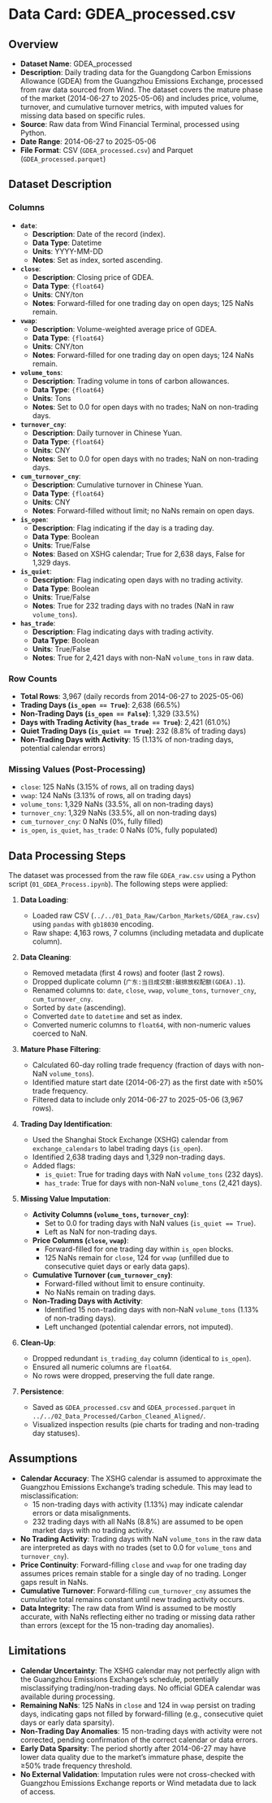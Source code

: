 # Data Card: GDEA_processed.csv

## Overview

- **Dataset Name**: GDEA_processed
- **Description**: Daily trading data for the Guangdong Carbon Emissions Allowance (GDEA) from the Guangzhou Emissions Exchange, processed from raw data sourced from Wind. The dataset covers the mature phase of the market (2014-06-27 to 2025-05-06) and includes price, volume, turnover, and cumulative turnover metrics, with imputed values for missing data based on specific rules.
- **Source**: Raw data from Wind Financial Terminal, processed using Python.
- **Date Range**: 2014-06-27 to 2025-05-06
- **File Format**: CSV (`GDEA_processed.csv`) and Parquet (`GDEA_processed.parquet`)

## Dataset Description

### Columns

- **`date`**:
  - **Description**: Date of the record (index).
  - **Data Type**: Datetime
  - **Units**: YYYY-MM-DD
  - **Notes**: Set as index, sorted ascending.
- **`close`**:
  - **Description**: Closing price of GDEA.
  - **Data Type**: `{float64}`
  - **Units**: CNY/ton
  - **Notes**: Forward-filled for one trading day on open days; 125 NaNs remain.
- **`vwap`**:
  - **Description**: Volume-weighted average price of GDEA.
  - **Data Type**: `{float64}`
  - **Units**: CNY/ton
  - **Notes**: Forward-filled for one trading day on open days; 124 NaNs remain.
- **`volume_tons`**:
  - **Description**: Trading volume in tons of carbon allowances.
  - **Data Type**: `{float64}`
  - **Units**: Tons
  - **Notes**: Set to 0.0 for open days with no trades; NaN on non-trading days.
- **`turnover_cny`**:
  - **Description**: Daily turnover in Chinese Yuan.
  - **Data Type**: `{float64}`
  - **Units**: CNY
  - **Notes**: Set to 0.0 for open days with no trades; NaN on non-trading days.
- **`cum_turnover_cny`**:
  - **Description**: Cumulative turnover in Chinese Yuan.
  - **Data Type**: `{float64}`
  - **Units**: CNY
  - **Notes**: Forward-filled without limit; no NaNs remain on open days.
- **`is_open`**:
  - **Description**: Flag indicating if the day is a trading day.
  - **Data Type**: Boolean
  - **Units**: True/False
  - **Notes**: Based on XSHG calendar; True for 2,638 days, False for 1,329 days.
- **`is_quiet`**:
  - **Description**: Flag indicating open days with no trading activity.
  - **Data Type**: Boolean
  - **Units**: True/False
  - **Notes**: True for 232 trading days with no trades (NaN in raw `volume_tons`).
- **`has_trade`**:
  - **Description**: Flag indicating days with trading activity.
  - **Data Type**: Boolean
  - **Units**: True/False
  - **Notes**: True for 2,421 days with non-NaN `volume_tons` in raw data.

### Row Counts

- **Total Rows**: 3,967 (daily records from 2014-06-27 to 2025-05-06)
- **Trading Days (`is_open == True`)**: 2,638 (66.5%)
- **Non-Trading Days (`is_open == False`)**: 1,329 (33.5%)
- **Days with Trading Activity (`has_trade == True`)**: 2,421 (61.0%)
- **Quiet Trading Days (`is_quiet == True`)**: 232 (8.8% of trading days)
- **Non-Trading Days with Activity**: 15 (1.13% of non-trading days, potential calendar errors)

### Missing Values (Post-Processing)

- `close`: 125 NaNs (3.15% of rows, all on trading days)
- `vwap`: 124 NaNs (3.13% of rows, all on trading days)
- `volume_tons`: 1,329 NaNs (33.5%, all on non-trading days)
- `turnover_cny`: 1,329 NaNs (33.5%, all on non-trading days)
- `cum_turnover_cny`: 0 NaNs (0%, fully filled)
- `is_open`, `is_quiet`, `has_trade`: 0 NaNs (0%, fully populated)

## Data Processing Steps

The dataset was processed from the raw file `GDEA_raw.csv` using a Python script (`01_GDEA_Process.ipynb`). The following steps were applied:

1. **Data Loading**:
   - Loaded raw CSV (`../../01_Data_Raw/Carbon_Markets/GDEA_raw.csv`) using `pandas` with `gb18030` encoding.
   - Raw shape: 4,163 rows, 7 columns (including metadata and duplicate column).

2. **Data Cleaning**:
   - Removed metadata (first 4 rows) and footer (last 2 rows).
   - Dropped duplicate column (`广东:当日成交额:碳排放权配额(GDEA).1`).
   - Renamed columns to: `date`, `close`, `vwap`, `volume_tons`, `turnover_cny`, `cum_turnover_cny`.
   - Sorted by `date` (ascending).
   - Converted `date` to `datetime` and set as index.
   - Converted numeric columns to `float64`, with non-numeric values coerced to NaN.

3. **Mature Phase Filtering**:
   - Calculated 60-day rolling trade frequency (fraction of days with non-NaN `volume_tons`).
   - Identified mature start date (2014-06-27) as the first date with ≥50% trade frequency.
   - Filtered data to include only 2014-06-27 to 2025-05-06 (3,967 rows).

4. **Trading Day Identification**:
   - Used the Shanghai Stock Exchange (XSHG) calendar from `exchange_calendars` to label trading days (`is_open`).
   - Identified 2,638 trading days and 1,329 non-trading days.
   - Added flags:
     - `is_quiet`: True for trading days with NaN `volume_tons` (232 days).
     - `has_trade`: True for days with non-NaN `volume_tons` (2,421 days).

5. **Missing Value Imputation**:
   - **Activity Columns (`volume_tons`, `turnover_cny`)**:
     - Set to 0.0 for trading days with NaN values (`is_quiet == True`).
     - Left as NaN for non-trading days.
   - **Price Columns (`close`, `vwap`)**:
     - Forward-filled for one trading day within `is_open` blocks.
     - 125 NaNs remain for `close`, 124 for `vwap` (unfilled due to consecutive quiet days or early data gaps).
   - **Cumulative Turnover (`cum_turnover_cny`)**:
     - Forward-filled without limit to ensure continuity.
     - No NaNs remain on trading days.
   - **Non-Trading Days with Activity**:
     - Identified 15 non-trading days with non-NaN `volume_tons` (1.13% of non-trading days).
     - Left unchanged (potential calendar errors, not imputed).

6. **Clean-Up**:
   - Dropped redundant `is_trading_day` column (identical to `is_open`).
   - Ensured all numeric columns are `float64`.
   - No rows were dropped, preserving the full date range.

7. **Persistence**:
   - Saved as `GDEA_processed.csv` and `GDEA_processed.parquet` in `../../02_Data_Processed/Carbon_Cleaned_Aligned/`.
   - Visualized inspection results (pie charts for trading and non-trading day statuses).

## Assumptions

- **Calendar Accuracy**: The XSHG calendar is assumed to approximate the Guangzhou Emissions Exchange’s trading schedule. This may lead to misclassification:
  - 15 non-trading days with activity (1.13%) may indicate calendar errors or data misalignments.
  - 232 trading days with all NaNs (8.8%) are assumed to be open market days with no trading activity.
- **No Trading Activity**: Trading days with NaN `volume_tons` in the raw data are interpreted as days with no trades (set to 0.0 for `volume_tons` and `turnover_cny`).
- **Price Continuity**: Forward-filling `close` and `vwap` for one trading day assumes prices remain stable for a single day of no trading. Longer gaps result in NaNs.
- **Cumulative Turnover**: Forward-filling `cum_turnover_cny` assumes the cumulative total remains constant until new trading activity occurs.
- **Data Integrity**: The raw data from Wind is assumed to be mostly accurate, with NaNs reflecting either no trading or missing data rather than errors (except for the 15 non-trading day anomalies).

## Limitations

- **Calendar Uncertainty**: The XSHG calendar may not perfectly align with the Guangzhou Emissions Exchange’s schedule, potentially misclassifying trading/non-trading days. No official GDEA calendar was available during processing.
- **Remaining NaNs**: 125 NaNs in `close` and 124 in `vwap` persist on trading days, indicating gaps not filled by forward-filling (e.g., consecutive quiet days or early data sparsity).
- **Non-Trading Day Anomalies**: 15 non-trading days with activity were not corrected, pending confirmation of the correct calendar or data errors.
- **Early Data Sparsity**: The period shortly after 2014-06-27 may have lower data quality due to the market’s immature phase, despite the ≥50% trade frequency threshold.
- **No External Validation**: Imputation rules were not cross-checked with Guangzhou Emissions Exchange reports or Wind metadata due to lack of access.